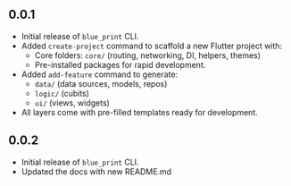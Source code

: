 ## 0.0.1

- Initial release of `blue_print` CLI.
- Added `create-project` command to scaffold a new Flutter project with:
  - Core folders: `core/` (routing, networking, DI, helpers, themes)
  - Pre-installed packages for rapid development.
- Added `add-feature` command to generate:
  - `data/` (data sources, models, repos)
  - `logic/` (cubits)
  - `ui/` (views, widgets)
- All layers come with pre-filled templates ready for development.

## 0.0.2

- Initial release of `blue_print` CLI.
- Updated the docs with new README.md
